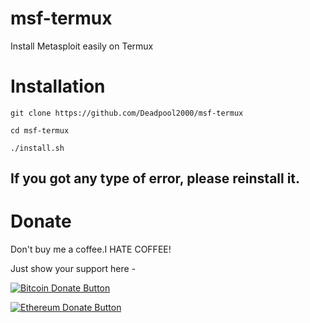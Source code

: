 # msf-termux
Install Metasploit easily on Termux


# Installation

    git clone https://github.com/Deadpool2000/msf-termux

    cd msf-termux

    ./install.sh


## If you got any type of error, please reinstall it.



# Donate


Don't buy me a coffee.I HATE COFFEE!

Just show your support here -

[![Bitcoin Donate Button](https://deadpool2000.github.io/bitcoin-395-920580(1).png)](https://deadpool2000.github.io/btc.html)

[![Ethereum Donate Button](https://deadpool2000.github.io/New%20Project(1).png)](https://deadpool2000.github.io/eth.html)



